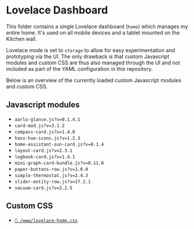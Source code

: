 # Lovelace Dashboard

This folder contains a single Lovelace dashboard (`home`) which manages my
entire home. It's used on all mobile devices and a tablet mounted on the Kitchen
wall.

Lovelace mode is set to `storage` to allow for easy experimentation and
prototyping via the UI. The only drawback is that custom Javascript modules and
custom CSS are thus also managed through the UI and not included as part of the
YAML configuration in this repository.

Below is an overview of the currently loaded custom Javascript modules and
custom CSS.

## Javascript modules

- `aarlo-glance.js?v=0.1.4.1`
- `card-mod.js?v=3.1.2`
- `compass-card.js?v=1.4.0`
- `hass-hue-icons.js?v=1.2.3`
- `home-assistant-sun-card.js?v=0.1.4`
- `layout-card.js?v=2.3.1`
- `logbook-card.js?v=1.4.1`
- `mini-graph-card-bundle.js?v=0.11.0`
- `paper-buttons-row.js?v=1.0.0`
- `simple-thermostat.js?v=2.4.3`
- `slider-entity-row.js?v=17.2.1`
- `vacuum-card.js?v=2.2.5`

## Custom CSS

- [`📄 /www/lovelace-home.css`](/www/lovelace-home.css)
